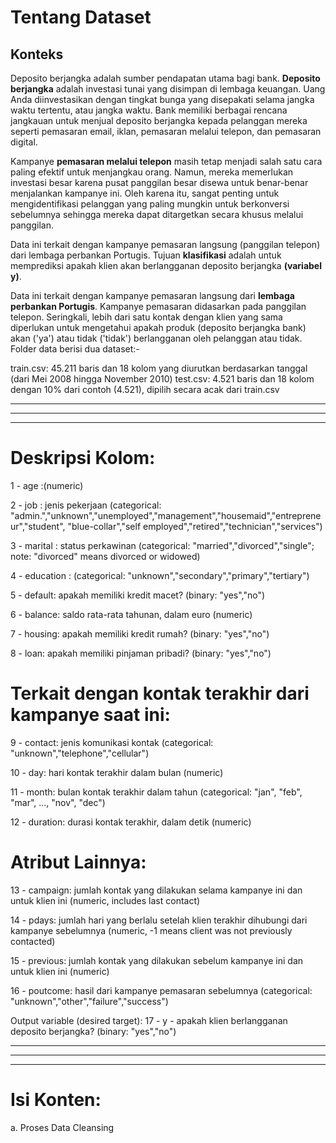 # Tentang Dataset

## Konteks

Deposito berjangka adalah sumber pendapatan utama bagi bank. **Deposito berjangka** adalah investasi tunai yang disimpan di lembaga keuangan. Uang Anda diinvestasikan dengan tingkat bunga yang disepakati selama jangka waktu tertentu, atau jangka waktu. Bank memiliki berbagai rencana jangkauan untuk menjual deposito berjangka kepada pelanggan mereka seperti pemasaran email, iklan, pemasaran melalui telepon, dan pemasaran digital.

Kampanye **pemasaran melalui telepon** masih tetap menjadi salah satu cara paling efektif untuk menjangkau orang. Namun, mereka memerlukan investasi besar karena pusat panggilan besar disewa untuk benar-benar menjalankan kampanye ini. Oleh karena itu, sangat penting untuk mengidentifikasi pelanggan yang paling mungkin untuk berkonversi sebelumnya sehingga mereka dapat ditargetkan secara khusus melalui panggilan.

Data ini terkait dengan kampanye pemasaran langsung (panggilan telepon) dari lembaga perbankan Portugis. Tujuan **klasifikasi** adalah untuk memprediksi apakah klien akan berlangganan deposito berjangka **(variabel y)**.

Data ini terkait dengan kampanye pemasaran langsung dari **lembaga perbankan Portugis**. Kampanye pemasaran didasarkan pada panggilan telepon. Seringkali, lebih dari satu kontak dengan klien yang sama diperlukan untuk mengetahui apakah produk (deposito berjangka bank) akan ('ya') atau tidak ('tidak') berlangganan oleh pelanggan atau tidak. Folder data berisi dua dataset:-

train.csv: 45.211 baris dan 18 kolom yang diurutkan berdasarkan tanggal (dari Mei 2008 hingga November 2010)
test.csv: 4.521 baris dan 18 kolom dengan 10% dari contoh (4.521), dipilih secara acak dari train.csv


---------------------------------------------------------------------------------------------------------------------
---------------------------------------------------------------------------------------------------------------------
---------------------------------------------------------------------------------------------------------------------
# Deskripsi Kolom:

1 - age :(numeric)

2 - job : jenis pekerjaan 
(categorical: "admin.","unknown","unemployed","management","housemaid","entrepreneur","student", "blue-collar","self employed","retired","technician","services")
    
3 - marital : status perkawinan 
(categorical: "married","divorced","single"; note: "divorced" means divorced or widowed)
    
4 - education : 
(categorical: "unknown","secondary","primary","tertiary")
    
5 - default: apakah memiliki kredit macet? 
(binary: "yes","no")
    
6 - balance: saldo rata-rata tahunan, dalam euro (numeric)

7 - housing: apakah memiliki kredit rumah?
(binary: "yes","no")
    
8 - loan: apakah memiliki pinjaman pribadi?
(binary: "yes","no")


# Terkait dengan kontak terakhir dari kampanye saat ini:

9 - contact: jenis komunikasi kontak 
(categorical: "unknown","telephone","cellular")

10 - day: hari kontak terakhir dalam bulan (numeric)

11 - month: bulan kontak terakhir dalam tahun
(categorical: "jan", "feb", "mar", …, "nov", "dec")

12 - duration: durasi kontak terakhir, dalam detik (numeric)


# Atribut Lainnya:

13 - campaign: jumlah kontak yang dilakukan selama kampanye ini dan untuk klien ini (numeric, includes last contact)

14 - pdays: jumlah hari yang berlalu setelah klien terakhir dihubungi dari kampanye sebelumnya (numeric, -1 means client was not previously contacted)

15 - previous: jumlah kontak yang dilakukan sebelum kampanye ini dan untuk klien ini (numeric)

16 - poutcome: hasil dari kampanye pemasaran sebelumnya (categorical: "unknown","other","failure","success")

Output variable (desired target):
17 - y - apakah klien berlangganan deposito berjangka? (binary: "yes","no")

---------------------------------------------------------------------------------------------------------------------
---------------------------------------------------------------------------------------------------------------------
---------------------------------------------------------------------------------------------------------------------
# Isi Konten:

a. Proses Data Cleansing

